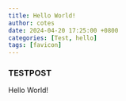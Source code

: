```yaml
---
title: Hello World!
author: cotes
date: 2024-04-20 17:25:00 +0800
categories: [Test, hello]
tags: [favicon]
---
```

### TESTPOST
Hello World!